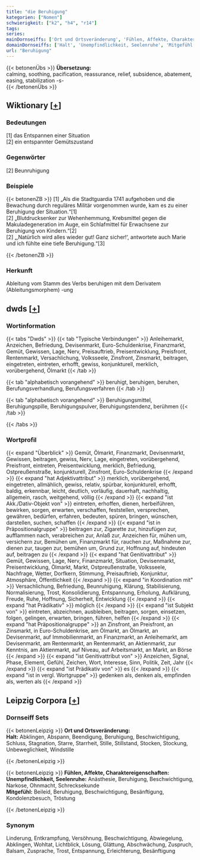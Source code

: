 ```yaml
---
title: "die Beruhigung"
kategorien: ["Nomen"]
schwierigkeit: ["k2", "h4", "r14"]
tags:
series:
mainDornseiffs: ['Ort und Ortsveränderung', 'Fühlen, Affekte, Charaktereigenschaften']
domainDornseiffs: ['Halt', 'Unempfindlichkeit, Seelenruhe', 'Mitgefühl']
url: "Beruhigung"
---
```


{{< betonenÜbs >}}
**Übersetzung:**  
calming, soothing, pacification, reassurance, relief, subsidence, abatement, easing, stabilization -s-  
{{< /betonenÜbs >}}

## Wiktionary [[+](https://de.wiktionary.org/wiki/Beruhigung)]

### Bedeutungen
[1] das Entspannen einer Situation  
[2] ein entspannter Gemütszustand  

### Gegenwörter
[2] Beunruhigung  

### Beispiele
{{< betonenZB >}}
[1] „Als die Stadtguardia 1741 aufgehoben und die Bewachung durch reguläres Militär vorgenommen wurde, kam es zu einer Beruhigung der Situation.“[1]  
[2] „Blutdrucksenker zur Wehenhemmung, Krebsmittel gegen die Makuladegeneration im Auge, ein Schlafmittel für Erwachsene zur Beruhigung von Kindern.“[2]  
[2] „‚Natürlich wird alles wieder gut! Ganz sicher!‘, antwortete auch Marie und ich fühlte eine tiefe Beruhigung.“[3]  

{{< /betonenZB >}}
### Herkunft
Ableitung vom Stamm des Verbs beruhigen mit dem Derivatem (Ableitungsmorphem) -ung  



## dwds [[+](https://www.dwds.de/wb/Beruhigung)]

### Wortinformation
{{< tabs "Dwds" >}}
{{< tab "Typische Verbindungen" >}}
Anleihemarkt, Anzeichen, Befriedung, Devisenmarkt, Euro-Schuldenkrise, Finanzmarkt, Gemüt, Gewissen, Lage, Nerv, Preisauftrieb, Preisentwicklung, Preisfront, Rentenmarkt, Versachlichung, Volksseele, Zinsfront, Zinsmarkt, beitragen, eingetreten, eintreten, erhofft, gewiss, konjunkturell, merklich, vorübergehend, Ölmarkt
{{< /tab >}}

{{< tab "alphabetisch vorangehend" >}}
beruhigt, beruhigen, beruhen, Berufungsverhandlung, Berufungsverfahren
{{< /tab >}}

{{< tab "alphabetisch vorangehend" >}}
Beruhigungsmittel, Beruhigungspille, Beruhigungspulver, Beruhigungstendenz, berühmen
{{< /tab >}}

{{< /tabs >}}

### Wortprofil
{{< expand "Überblick" >}} Gemüt, Ölmarkt, Finanzmarkt, Devisenmarkt, Gewissen, beitragen, gewiss, Nerv, Lage, eingetreten, vorübergehend, Preisfront, eintreten, Preisentwicklung, merklich, Befriedung, Ostpreußenstraße, konjunkturell, Zinsfront, Euro-Schuldenkrise {{< /expand >}}
{{< expand "hat Adjektivattribut" >}} merklich, vorübergehend, eingetreten, allmählich, gewiss, relativ, spürbar, konjunkturell, erhofft, baldig, erkennbar, leicht, deutlich, vorläufig, dauerhaft, nachhaltig, allgemein, rasch, weitgehend, völlig {{< /expand >}}
{{< expand "ist Akk./Dativ-Objekt von" >}} eintreten, erhoffen, dienen, herbeiführen, bewirken, sorgen, erwarten, verschaffen, feststellen, versprechen, gewähren, bedürfen, erfahren, bedeuten, spüren, bringen, wünschen, darstellen, suchen, schaffen {{< /expand >}}
{{< expand "ist in Präpositionalgruppe" >}} beitragen zur, Zigarette zur, hinzufügen zur, aufflammen nach, verabreichen zur, Anlaß zur, Anzeichen für, mühen um, versichern zur, Bemühen um, Finanzmarkt für, rauchen zur, Maßnahme zur, dienen zur, taugen zur, bemühen um, Grund zur, Hoffnung auf, hindeuten auf, beitragen zu {{< /expand >}}
{{< expand "hat Genitivattribut" >}} Gemüt, Gewissen, Lage, Nerv, Finanzmarkt, Situation, Devisenmarkt, Preisentwicklung, Ölmarkt, Markt, Ostpreußenstraße, Volksseele, Nachfrage, Wetter, Dorfkern, Stimmung, Preisauftrieb, Konjunktur, Atmosphäre, Öffentlichkeit {{< /expand >}}
{{< expand "in Koordination mit" >}} Versachlichung, Befriedung, Beunruhigung, Klärung, Stabilisierung, Normalisierung, Trost, Konsolidierung, Entspannung, Erholung, Aufklärung, Freude, Ruhe, Hoffnung, Sicherheit, Entwicklung {{< /expand >}}
{{< expand "hat Prädikativ" >}} möglich {{< /expand >}}
{{< expand "ist Subjekt von" >}} eintreten, abzeichnen, ausbleiben, beitragen, sorgen, einsetzen, folgen, gelingen, erwarten, bringen, führen, helfen {{< /expand >}}
{{< expand "hat Präpositionalgruppe" >}} an Zinsfront, an Preisfront, an Zinsmarkt, in Euro-Schuldenkrise, am Ölmarkt, an Ölmarkt, an Devisenmarkt, auf Immobilienmarkt, an Finanzmarkt, an Anleihemarkt, am Devisenmarkt, am Rentenmarkt, an Rentenmarkt, an Aktienmarkt, zur Kenntnis, am Aktienmarkt, auf Niveau, auf Arbeitsmarkt, an Markt, an Börse {{< /expand >}}
{{< expand "ist Genitivattribut von" >}} Anzeichen, Signal, Phase, Element, Gefühl, Zeichen, Wort, Interesse, Sinn, Politik, Zeit, Jahr {{< /expand >}}
{{< expand "ist Prädikativ von" >}} es {{< /expand >}}
{{< expand "ist in vergl. Wortgruppe" >}} gedenken als, denken als, empfinden als, werten als {{< /expand >}}

## Leipzig Corpora [[+](https://corpora.uni-leipzig.de/en/res?word=Beruhigung&corpusId=deu_newscrawl-public_2018)]

### Dornseiff Sets
{{< betonenLeipzig >}}
**Ort und Ortsveränderung:**  
**Halt:** Abklingen, Abspann, Beendigung, Beruhigung, Beschwichtigung, Schluss, Stagnation, Starre, Starrheit, Stille, Stillstand, Stocken, Stockung, Unbeweglichkeit, Windstille  

{{< /betonenLeipzig >}}


{{< betonenLeipzig >}}
**Fühlen, Affekte, Charaktereigenschaften:**  
**Unempfindlichkeit, Seelenruhe:** Anästhesie, Beruhigung, Beschwichtigung, Narkose, Ohnmacht, Schrecksekunde  
**Mitgefühl:** Beileid, Beruhigung, Beschwichtigung, Besänftigung, Kondolenzbesuch, Tröstung  

{{< /betonenLeipzig >}}

### Synonym
Linderung, Entkrampfung, Versöhnung, Beschwichtigung, Abwiegelung, Abklingen, Wohltat, Lichtblick, Lösung, Glättung, Abschwächung, Zuspruch, Balsam, Zusprache, Trost, Entspannung, Erleichterung, Besänftigung

